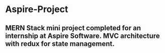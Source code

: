 # Aspire-Project

## MERN Stack mini project completed for an internship at Aspire Software. MVC architecture with redux for state management.
